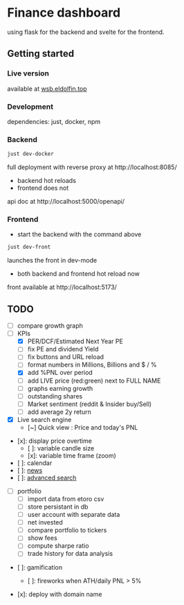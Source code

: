 # Finance dashboard

using flask for the backend and svelte for the frontend.

## Getting started

### Live version

available at [wsb.eldolfin.top](https://wsb.eldolfin.top/)

### Development

dependencies: just, docker, npm

### Backend

```sh
just dev-docker
```

full deployment with reverse proxy at http://localhost:8085/

- backend hot reloads
- frontend does not

api doc at http://localhost:5000/openapi/

### Frontend

- start the backend with the command above

```sh
just dev-front
```

launches the front in dev-mode

- both backend and frontend hot reload now

front available at http://localhost:5173/

## TODO

- [ ] compare growth graph
- [ ] KPIs
  - [x] PER/DCF/Estimated Next Year PE
  - [ ] fix PE and dividend Yield
  - [ ] fix buttons and URL reload
  - [ ] format numbers in Millions, Billions and $ / %
  - [x] add %PNL over period
  - [ ] add LIVE price (red:green) next to FULL NAME
  - [ ] graphs earning growth
  - [ ] outstanding shares
  - [ ] Market sentiment (reddit & Insider buy/Sell)
  - [ ] add average 2y return

- [x] Live search engine
  - [~] Quick view : Price and today's PNL
- [x]: display price overtime
  - [ ]: variable candle size
  - [x]: variable time frame (zoom)
- [ ]: calendar
- [ ]:
  [news](https://yfinance-python.org/reference/api/yfinance.Ticker.news.html)
- [ ]:
  [advanced search](https://yfinance-python.org/reference/yfinance.screener.html)

- [ ] portfolio
  - [ ] import data from etoro csv
  - [ ] store persistant in db
  - [ ] user account with separate data
  - [ ] net invested
  - [ ] compare portfolio to tickers
  - [ ] show fees
  - [ ] compute sharpe ratio
  - [ ] trade history for data analysis
- [ ]: gamification
  - [ ]: fireworks when ATH/daily PNL > 5%

- [x]: deploy with domain name
